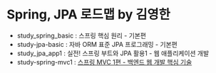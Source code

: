 # Spring, JPA 로드맵 by 김영한

- study_spring_basic : 스프링 핵심 원리 - 기본편
- study-jpa-basic : 자바 ORM 표준 JPA 프로그래밍 - 기본편
- study_jpa_app1 : 실전! 스프링 부트와 JPA 활용1 - 웹 애플리케이션 개발
- study-spring-mvc1 : [스프링 MVC 1편 - 백엔드 웹 개발 핵심 기술](https://github.com/korjun1993/study-spring-jpa/blob/master/docs/Spring-MVC%20동작원리%20정리.md)